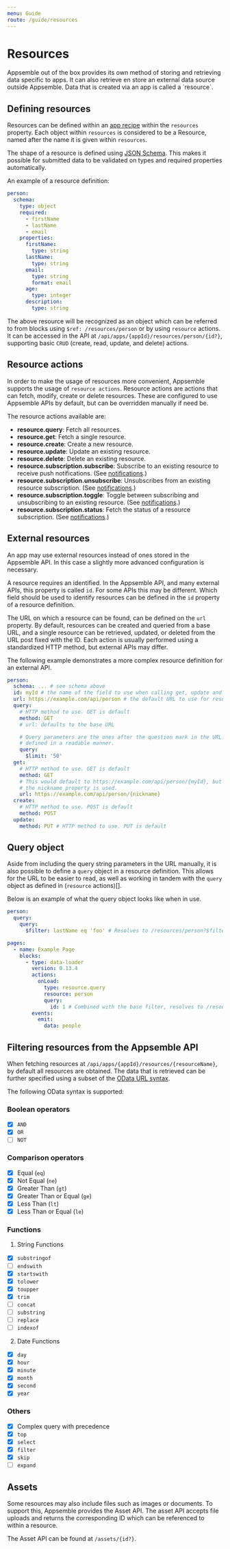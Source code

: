 ```yaml
---
menu: Guide
route: /guide/resources
---
```


# Resources

Appsemble out of the box provides its own method of storing and retrieving data specific to apps. It
can also retrieve en store an external data source outside Appsemble. Data that is created via an
app is called a ´resource´.

## Defining resources

Resources can be defined within an [app recipe](reference/app) within the `resources` property. Each
object within `resources` is considered to be a Resource, named after the name it is given within
`resources`.

The shape of a resource is defined using [JSON Schema](https://json-schema.org/). This makes it
possible for submitted data to be validated on types and required properties automatically.

An example of a resource definition:

```yaml
person:
  schema:
    type: object
    required:
      - firstName
      - lastName
      - email
    properties:
      firstName:
        type: string
      lastName:
        type: string
      email:
        type: string
        format: email
      age:
        type: integer
      description:
        type: string
```

The above resource will be recognized as an object which can be referred to from blocks using
`$ref: /resources/person` or by using `resource` actions. It can be accessed in the API at
`/api/apps/{appId}/resources/person/{id?}`, supporting basic `CRUD` (create, read, update, and
delete) actions.

## Resource actions

In order to make the usage of resources more convenient, Appsemble supports the usage of
`resource actions`. Resource actions are actions that can fetch, modify, create or delete resources.
These are configured to use Appsemble APIs by default, but can be overridden manually if need be.

The resource actions available are:

- **resource.query**: Fetch all resources.
- **resource.get**: Fetch a single resource.
- **resource.create**: Create a new resource.
- **resource.update**: Update an existing resource.
- **resource.delete**: Delete an existing resource.
- **resource.subscription.subscribe**: Subscribe to an existing resource to receive push
  notifications. (See [notifications](notifications).)
- **resource.subscription.unsubscribe**: Unsubscribes from an existing resource subscription. (See
  [notifications](notifications).)
- **resource.subscription.toggle**: Toggle between subscribing and unsubscribing to an existing
  resource. (See [notifications](notifications).)
- **resource.subscription.status**: Fetch the status of a resource subscription. (See
  [notifications](notifications).)

## External resources

An app may use external resources instead of ones stored in the Appsemble API. In this case a
slightly more advanced configuration is necessary.

A resource requires an identified. In the Appsemble API, and many external APIs, this property is
called `id`. For some APIs this may be different. Which field should be used to identify resources
can be defined in the `id` property of a resource definition.

The URL on which a resource can be found, can be defined on the `url` property. By default,
resources can be created and queried from a base URL, and a single resource can be retrieved,
updated, or deleted from the URL post fixed with the ID. Each action is usually performed using a
standardized HTTP method, but external APIs may differ.

The following example demonstrates a more complex resource definition for an external API.

```yaml
person:
  schema: ... # see schema above
  id: myId # the name of the field to use when calling get, update and delete
  url: https://example.com/api/person # the default URL to use for resource actions
  query:
    # HTTP method to use. GET is default
    method: GET
    # url: defaults to the base URL

    # Query parameters are the ones after the question mark in the URL. These can optionally be
    # defined in a readable manner.
    query:
      $limit: '50'
  get:
    # HTTP method to use. GET is default
    method: GET
    # This would default to https://example.com/api/person/{myId}, but for the sake of this example,
    # the nickname property is used.
    url: https://example.com/api/person/{nickname}
  create:
    # HTTP method to use. POST is default
    method: POST
  update:
    method: PUT # HTTP method to use. PUT is default
```

## Query object

Aside from including the query string parameters in the URL manually, it is also possible to define
a `query` object in a resource definition. This allows for the URL to be easier to read, as well as
working in tandem with the `query` object as defined in (`resource` actions)[].

Below is an example of what the query object looks like when in use.

```yaml
person:
  query:
    query:
      $filter: lastName eq 'foo' # Resolves to /resources/person?$filter=lastName eq 'foo'

pages:
  - name: Example Page
    blocks:
      - type: data-loader
        version: 0.13.4
        actions:
          onLoad:
            type: resource.query
            resource: person
            query:
              id: 1 # Combined with the base filter, resolves to /resources/person?$filter=lastName eq 'foo'&id=1
        events:
          emit:
            data: people
```

## Filtering resources from the Appsemble API

When fetching resources at `/api/apps/{appId}/resources/{resourceName}`, by default all resources
are obtained. The data that is retrieved can be further specified using a subset of the
[OData URL syntax](http://docs.oasis-open.org/odata/odata/v4.01/odata-v4.01-part2-url-conventions.html).

The following OData syntax is supported:

### Boolean operators

- [x] `AND`
- [x] `OR`
- [ ] `NOT`

### Comparison operators

- [x] Equal (`eq`)
- [x] Not Equal (`ne`)
- [x] Greater Than (`gt`)
- [x] Greater Than or Equal (`ge`)
- [x] Less Than (`lt`)
- [x] Less Than or Equal (`le`)

### Functions

1. String Functions

- [x] `substringof`
- [ ] `endswith`
- [x] `startswith`
- [x] `tolower`
- [x] `toupper`
- [x] `trim`
- [ ] `concat`
- [ ] `substring`
- [ ] `replace`
- [ ] `indexof`

2. Date Functions

- [x] `day`
- [x] `hour`
- [x] `minute`
- [x] `month`
- [x] `second`
- [x] `year`

### Others

- [x] Complex query with precedence
- [x] `top`
- [x] `select`
- [x] `filter`
- [x] `skip`
- [ ] `expand`

## Assets

Some resources may also include files such as images or documents. To support this, Appsemble
provides the Asset API. The asset API accepts file uploads and returns the corresponding ID which
can be referenced to within a resource.

The Asset API can be found at `/assets/{id?}`.
